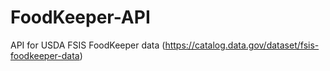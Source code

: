 # FoodKeeper-API
API for USDA FSIS FoodKeeper data (https://catalog.data.gov/dataset/fsis-foodkeeper-data)
